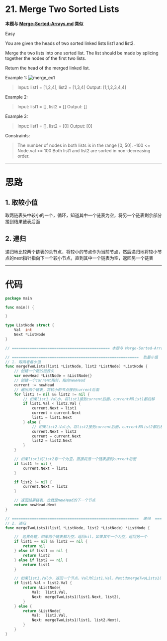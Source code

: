 # 21. Merge Two Sorted Lists

**本题与 [Merge-Sorted-Arrays.md](../../Memos/Merge-Sorted-Arrays.md) 类似** 

Easy

You are given the heads of two sorted linked lists list1 and list2.

Merge the two lists into one sorted list. The list should be made by splicing together the nodes of the first two lists.

Return the head of the merged linked list.



Example 1:
![merge_ex1](https://assets.leetcode.com/uploads/2020/10/03/merge_ex1.jpg)
> Input: list1 = [1,2,4], list2 = [1,3,4]
Output: [1,1,2,3,4,4]

Example 2:
> Input: list1 = [], list2 = []
Output: []

Example 3:
> Input: list1 = [], list2 = [0]
Output: [0]
 

Constraints:
> The number of nodes in both lists is in the range [0, 50].
-100 <= Node.val <= 100
Both list1 and list2 are sorted in non-decreasing order.

---

# 思路
## 1. 取较小值
取两链表头中较小的一个，循环，知道其中一个链表为空，将另一个链表剩余部分接到结果链表后面

## 2. 递归
递归地比较两个链表的头节点，将较小的节点作为当前节点，然后递归地将较小节点的next指针指向下一个较小节点，直到其中一个链表为空，返回另一个链表

---

# 代码

```go
package main

func main() {

}

type ListNode struct {
	Val  int
	Next *ListNode
}

// ============================================ 本题与 Merge-Sorted-Arrays.md 类似 ================================================

// =========================================================  取最小值  ===========================================================
// 1. 取两者最小值
func mergeTwoLists(list1 *ListNode, list2 *ListNode) *ListNode {
	// 创建一个新的链表头
	var newHead *ListNode = &ListNode{}
	// 创建一个current指针，指向newHead
	current := newHead
	// 遍历两个链表，将较小的节点接到current后面
	for list1 != nil && list2 != nil {
		// 如果list1.Val小，将list1接到current后面，current和list1都后移
		if list1.Val < list2.Val {
			current.Next = list1
			current = current.Next
			list1 = list1.Next
		} else {
			// 如果list2.Val小，将list2接到current后面，current和list2都后移
			current.Next = list2
			current = current.Next
			list2 = list2.Next
		}
	}

	// 如果list1或list2有一个为空，直接将另一个链表接到current后面
	if list1 != nil {
		current.Next = list1
	}

	if list2 != nil {
		current.Next = list2
	}

	// 返回结果链表，也就是newHead的下一个节点
	return newHead.Next
}

// =========================================================  递归  ===========================================================
// 2. 递归
func mergeTwoLists1(list1 *ListNode, list2 *ListNode) *ListNode {

	//　边界处理，如果两个链表都为空，返回nil，如果其中一个为空，返回另一个
	if list1 == nil && list2 == nil {
		return nil
	} else if list1 == nil {
		return list2
	} else if list2 == nil {
		return list1
	}

	// 如果list1.Val小，返回一个节点，Val为list1.Val，Next为mergeTwoLists1(list1.Next, list2)，list2于此类似
	if list1.Val < list2.Val {
		return &ListNode{
			Val:  list1.Val,
			Next: mergeTwoLists1(list1.Next, list2),
		}
	} else {
		return &ListNode{
			Val:  list2.Val,
			Next: mergeTwoLists1(list1, list2.Next),
		}
	}
}
```